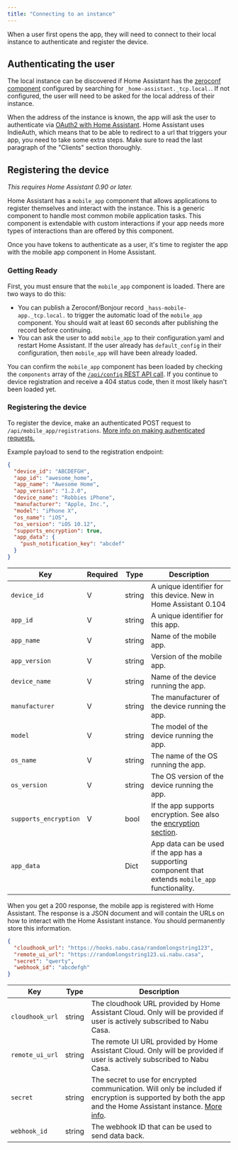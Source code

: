 ```yaml
---
title: "Connecting to an instance"
---
```


When a user first opens the app, they will need to connect to their local instance to authenticate and register the device.

## Authenticating the user

The local instance can be discovered if Home Assistant has the [zeroconf component] configured by searching for `_home-assistant._tcp.local.`. If not configured, the user will need to be asked for the local address of their instance.

When the address of the instance is known, the app will ask the user to authenticate via [OAuth2 with Home Assistant]. Home Assistant uses IndieAuth, which means that to be able to redirect to a url that triggers your app, you need to take some extra steps. Make sure to read the last paragraph of the "Clients" section thoroughly.

[zeroconf component]: https://www.home-assistant.io/components/zeroconf
[OAuth2 with Home Assistant]: auth_api.md

## Registering the device

_This requires Home Assistant 0.90 or later._

Home Assistant has a `mobile_app` component that allows applications to register themselves and interact with the instance. This is a generic component to handle most common mobile application tasks. This component is extendable with custom interactions if your app needs more types of interactions than are offered by this component.

Once you have tokens to authenticate as a user, it's time to register the app with the mobile app component in Home Assistant.

### Getting Ready

First, you must ensure that the `mobile_app` component is loaded. There are two ways to do this:

- You can publish a Zeroconf/Bonjour record `_hass-mobile-app._tcp.local.` to trigger the automatic load of the `mobile_app` component. You should wait at least 60 seconds after publishing the record before continuing.
- You can ask the user to add `mobile_app` to their configuration.yaml and restart Home Assistant. If the user already has `default_config` in their configuration, then `mobile_app` will have been already loaded.

You can confirm the `mobile_app` component has been loaded by checking the `components` array of the [`/api/config` REST API call](/docs/api/rest/#get-apiconfig). If you continue to device registration and receive a 404 status code, then it most likely hasn't been loaded yet.

### Registering the device

To register the device, make an authenticated POST request to `/api/mobile_app/registrations`. [More info on making authenticated requests.](auth_api.md#making-authenticated-requests)

Example payload to send to the registration endpoint:

```json
{
  "device_id": "ABCDEFGH",
  "app_id": "awesome_home",
  "app_name": "Awesome Home",
  "app_version": "1.2.0",
  "device_name": "Robbies iPhone",
  "manufacturer": "Apple, Inc.",
  "model": "iPhone X",
  "os_name": "iOS",
  "os_version": "iOS 10.12",
  "supports_encryption": true,
  "app_data": {
    "push_notification_key": "abcdef"
  }
}
```

| Key                   | Required | Type   | Description                                                                                                                  |
| --------------------- | -------- | ------ | ---------------------------------------------------------------------------------------------------                          |
| `device_id`           | V        | string | A unique identifier for this device. New in Home Assistant 0.104                                                             |
| `app_id`              | V        | string | A unique identifier for this app.                                                                                            |
| `app_name`            | V        | string | Name of the mobile app.                                                                                                      |
| `app_version`         | V        | string | Version of the mobile app.                                                                                                   |
| `device_name`         | V        | string | Name of the device running the app.                                                                                          |
| `manufacturer`        | V        | string | The manufacturer of the device running the app.                                                                              |
| `model`               | V        | string | The model of the device running the app.                                                                                     |
| `os_name`             | V        | string | The name of the OS running the app.                                                                                          |
| `os_version`          | V        | string | The OS version of the device running the app.                                                                                |
| `supports_encryption` | V        | bool   | If the app supports encryption. See also the [encryption section](/docs/api/native-app-integration/sending-data/#implementing-encryption).  |
| `app_data`            |          | Dict   | App data can be used if the app has a supporting component that extends `mobile_app` functionality.                          |

When you get a 200 response, the mobile app is registered with Home Assistant. The response is a JSON document and will contain the URLs on how to interact with the Home Assistant instance. You should permanently store this information.

```json
{
  "cloudhook_url": "https://hooks.nabu.casa/randomlongstring123",
  "remote_ui_url": "https://randomlongstring123.ui.nabu.casa",
  "secret": "qwerty",
  "webhook_id": "abcdefgh"
}
```

| Key             | Type   | Description                                                                                                                                                                                                            |
| --------------- | ------ | ---------------------------------------------------------------------------------------------------------------------------------------------------------------------------------------------------------------------- |
| `cloudhook_url` | string | The cloudhook URL provided by Home Assistant Cloud. Only will be provided if user is actively subscribed to Nabu Casa.                                                                                                 |
| `remote_ui_url` | string | The remote UI URL provided by Home Assistant Cloud. Only will be provided if user is actively subscribed to Nabu Casa.                                                                                                 |
| `secret`        | string | The secret to use for encrypted communication. Will only be included if encryption is supported by both the app and the Home Assistant instance. [More info](/docs/api/native-app-integration/sending-data/#implementing-encryption). |
| `webhook_id`    | string | The webhook ID that can be used to send data back.                                                                                                                                                                     |
